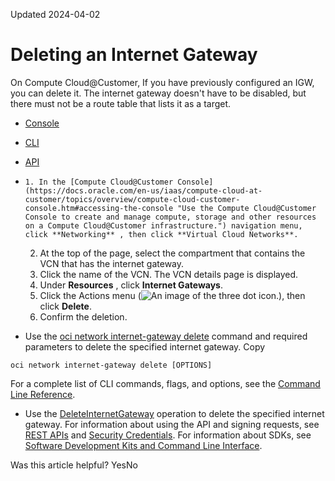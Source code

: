 Updated 2024-04-02
# Deleting an Internet Gateway
On Compute Cloud@Customer, If you have previously configured an IGW, you can delete it.
The internet gateway doesn't have to be disabled, but there must not be a route table that lists it as a target.
  * [Console](https://docs.oracle.com/en-us/iaas/compute-cloud-at-customer/topics/network/deleting-an-internet-gateway.htm)
  * [CLI](https://docs.oracle.com/en-us/iaas/compute-cloud-at-customer/topics/network/deleting-an-internet-gateway.htm)
  * [API](https://docs.oracle.com/en-us/iaas/compute-cloud-at-customer/topics/network/deleting-an-internet-gateway.htm)


  *     1. In the [Compute Cloud@Customer Console](https://docs.oracle.com/en-us/iaas/compute-cloud-at-customer/topics/overview/compute-cloud-customer-console.htm#accessing-the-console "Use the Compute Cloud@Customer Console to create and manage compute, storage and other resources on a Compute Cloud@Customer infrastructure.") navigation menu, click **Networking** , then click **Virtual Cloud Networks**.
    2. At the top of the page, select the compartment that contains the VCN that has the internet gateway.
    3. Click the name of the VCN. 
The VCN details page is displayed.
    4. Under **Resources** , click **Internet Gateways**.
    5. Click the Actions menu (![An image of the three dot icon.](https://docs.oracle.com/en-us/iaas/compute-cloud-at-customer/images/three-dots.png)), then click **Delete**.
    6. Confirm the deletion.
  * Use the [oci network internet-gateway delete](https://docs.oracle.com/iaas/tools/oci-cli/latest/oci_cli_docs/cmdref/network/internet-gateway/delete.html) command and required parameters to delete the specified internet gateway.
Copy
```
oci network internet-gateway delete [OPTIONS]
```

For a complete list of CLI commands, flags, and options, see the [Command Line Reference](https://docs.oracle.com/iaas/tools/oci-cli/latest/oci_cli_docs/index.html).
  * Use the [DeleteInternetGateway](https://docs.oracle.com/iaas/api/#/en/iaas/latest/InternetGateway/DeleteInternetGateway) operation to delete the specified internet gateway.
For information about using the API and signing requests, see [REST APIs](https://docs.oracle.com/iaas/Content/API/Concepts/usingapi.htm#REST_APIs) and [Security Credentials](https://docs.oracle.com/iaas/Content/General/Concepts/credentials.htm). For information about SDKs, see [Software Development Kits and Command Line Interface](https://docs.oracle.com/iaas/Content/API/Concepts/sdks.htm#Software_Development_Kits_and_Command_Line_Interface).


Was this article helpful?
YesNo

